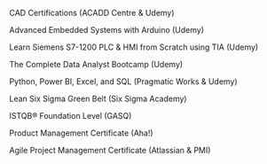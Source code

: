 CAD Certifications (ACADD Centre & Udemy)

Advanced Embedded Systems with Arduino (Udemy)

Learn Siemens S7-1200 PLC & HMI from Scratch using TIA (Udemy)

The Complete Data Analyst Bootcamp (Udemy)

Python, Power BI, Excel, and SQL (Pragmatic Works & Udemy)

Lean Six Sigma Green Belt (Six Sigma Academy)

ISTQB® Foundation Level (GASQ)

Product Management Certificate (Aha!)

Agile Project Management Certificate (Atlassian & PMI)
